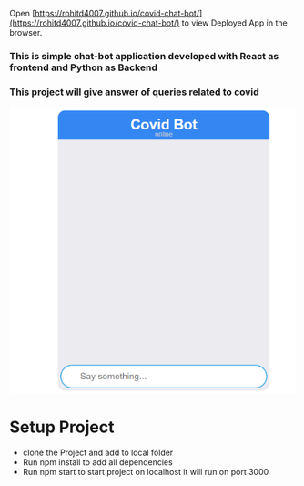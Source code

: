 Open [https://rohitd4007.github.io/covid-chat-bot/](https://rohitd4007.github.io/covid-chat-bot/) to view Deployed App in the browser.

### This is simple chat-bot application developed with React as frontend and Python as Backend
### This project will give answer of queries related to covid

![alt text](https://github.com/rohitd4007/covid-chat-bot/blob/master/public/1.PNG?raw=true)

# Setup Project

* clone the Project and add to local folder
* Run npm install to add all dependencies
* Run npm start to start project on localhost it will run on port 3000
